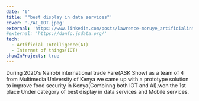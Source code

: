 ```yaml
---
date: '6'
title: '"best display in data services"'
cover: './AI_IOT.jpeg'
external: 'https://www.linkedin.com/posts/lawrence-moruye_artificialintellegence-internetofthingsiot-activity-6587299756001771520-N_sv'
#external: 'https://danfo.jsdata.org/'
tech:
  - Artificial Intelligence(AI)
  - Internet of things(IOT)
showInProjects: true
---
```


During 2020's Nairobi international trade Fare(ASK Show) as a team of 4 from Multimedia University of Kenya we came up with a prototype solution to improve food security in Kenya(Combinng both IOT and AI).won the 1st place Under category of best display in data services and Mobile services.
